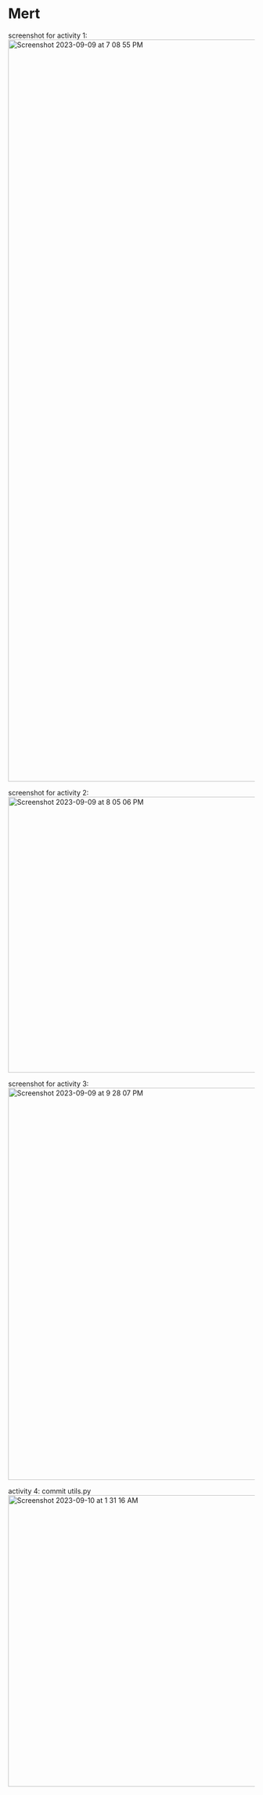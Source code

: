 # Mert

screenshot for activity 1:
<img width="1512" alt="Screenshot 2023-09-09 at 7 08 55 PM" src="https://github.com/mertokten/ECE444-F2023-Assignment1/assets/31061207/76fbdc12-6f3b-4f19-90d9-e95e7a27ecdf">

screenshot for activity 2:
<img width="562" alt="Screenshot 2023-09-09 at 8 05 06 PM" src="https://github.com/mertokten/ECE444-F2023-Assignment1/assets/31061207/e55732a6-d780-45b6-83b4-9fb2cbbc5d55">

screenshot for activity 3:
<img width="799" alt="Screenshot 2023-09-09 at 9 28 07 PM" src="https://github.com/mertokten/ECE444-F2023-Assignment1/assets/31061207/03b98d14-6d7e-4ae7-993c-fd50a80902fb">

activity 4:
commit utils.py
<img width="594" alt="Screenshot 2023-09-10 at 1 31 16 AM" src="https://github.com/mertokten/ECE444-F2023-Assignment1/assets/31061207/a8f70028-391b-4fe5-beda-aaf9de92721b">

